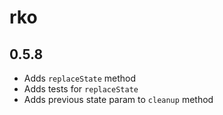 # rko

## 0.5.8

- Adds `replaceState` method
- Adds tests for `replaceState`
- Adds previous state param to `cleanup` method
